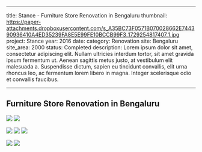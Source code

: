 ---
title: Stance - Furniture Store Renovation in Bengaluru
thumbnail: https://paper-attachments.dropboxusercontent.com/s_A35BC73F0571B070028662E744390936410A4ED35239FA8E5E99FE10BCCB99F3_1729254817407_1.jpg
project: Stance
year: 2016
date:
category: Renovation 
site: Bengaluru
site_area: 2000
status: Completed
description: Lorem ipsum dolor sit amet, consectetur adipiscing elit. Nullam ultricies interdum tortor, sit amet gravida ipsum fermentum ut. Aenean sagittis metus justo, at vestibulum elit malesuada a. Suspendisse dictum, sapien eu tincidunt convallis, elit urna rhoncus leo, ac fermentum lorem libero in magna. Integer scelerisque odio et convallis faucibus.

----------

## Furniture Store Renovation in Bengaluru

![](https://paper-attachments.dropboxusercontent.com/s_A35BC73F0571B070028662E744390936410A4ED35239FA8E5E99FE10BCCB99F3_1729254817441_2.jpg)
![](https://paper-attachments.dropboxusercontent.com/s_A35BC73F0571B070028662E744390936410A4ED35239FA8E5E99FE10BCCB99F3_1729254817493_3.jpg)

![](https://paper-attachments.dropboxusercontent.com/s_A35BC73F0571B070028662E744390936410A4ED35239FA8E5E99FE10BCCB99F3_1729254817517_4.jpg)
![](https://paper-attachments.dropboxusercontent.com/s_A35BC73F0571B070028662E744390936410A4ED35239FA8E5E99FE10BCCB99F3_1729254817533_5.jpg)
![](https://paper-attachments.dropboxusercontent.com/s_A35BC73F0571B070028662E744390936410A4ED35239FA8E5E99FE10BCCB99F3_1729254817554_6.jpg)

![](https://paper-attachments.dropboxusercontent.com/s_A35BC73F0571B070028662E744390936410A4ED35239FA8E5E99FE10BCCB99F3_1729254817574_7.jpg)
![](https://paper-attachments.dropboxusercontent.com/s_A35BC73F0571B070028662E744390936410A4ED35239FA8E5E99FE10BCCB99F3_1729254817598_8.jpg)


